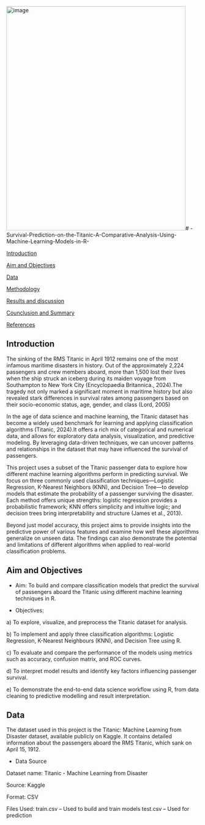 <img width="468" height="584" alt="image" src="https://github.com/user-attachments/assets/e2e4c919-f9e2-4b49-9bb1-34bfc1d9b7dd" /># -Survival-Prediction-on-the-Titanic-A-Comparative-Analysis-Using-Machine-Learning-Models-in-R-

[Introduction](#Introduction)

[Aim and Objectives](#aim-and-objectives)

[Data](#data)

[Methodology](#methodology)

[Results and discussion](#results-and-discussion)

[Counclusion and Summary](#counclusion-and-summary)

[References](#references)


## Introduction

The sinking of the RMS Titanic in April 1912 remains one of the most infamous maritime disasters in history. Out of the approximately 2,224 passengers and crew members aboard, more than 1,500 lost their lives when the ship struck an iceberg during its maiden voyage from Southampton to New York City (Encyclopaedia Britannica., 2024).The tragedy not only marked a significant moment in maritime history but also revealed stark differences in survival rates among passengers based on their socio-economic status, age, gender, and class (Lord, 2005)

In the age of data science and machine learning, the Titanic dataset has become a widely used benchmark for learning and applying classification algorithms (Titanic, 2024).It offers a rich mix of categorical and numerical data, and allows for exploratory data analysis, visualization, and predictive modeling. By leveraging data-driven techniques, we can uncover patterns and relationships in the dataset that may have influenced the survival of passengers.

This project uses a subset of the Titanic passenger data to explore how different machine learning algorithms perform in predicting survival. We focus on three commonly used classification techniques—Logistic Regression, K-Nearest Neighbors (KNN), and Decision Tree—to develop models that estimate the probability of a passenger surviving the disaster. Each method offers unique strengths: logistic regression provides a probabilistic framework; KNN offers simplicity and intuitive logic; and decision trees bring interpretability and structure (James et al., 2013).

Beyond just model accuracy, this project aims to provide insights into the predictive power of various features and examine how well these algorithms generalize on unseen data. The findings can also demonstrate the potential and limitations of different algorithms when applied to real-world classification problems.

## Aim and Objectives

- Aim:
To build and compare classification models that predict the survival of passengers aboard the Titanic using different machine learning techniques in R.

- Objectives:
  
a) To explore, visualize, and preprocess the Titanic dataset for analysis.

b) To implement and apply three classification algorithms: Logistic Regression, K-Nearest Neighbours (KNN), and Decision Tree using R.

c) To evaluate and compare the performance of the models using metrics such as accuracy, confusion matrix, and ROC curves.

d) To interpret model results and identify key factors influencing passenger survival.

e) To demonstrate the end-to-end data science workflow using R, from data cleaning to predictive modelling and result interpretation.

## Data

The dataset used in this project is the Titanic: Machine Learning from Disaster dataset, available publicly on Kaggle. It contains detailed information about the passengers aboard the RMS Titanic, which sank on April 15, 1912.

- Data Source
  
Dataset name: Titanic - Machine Learning from Disaster
  
Source: Kaggle 

Format: CSV

Files Used:
train.csv – Used to build and train models
test.csv – Used for prediction
